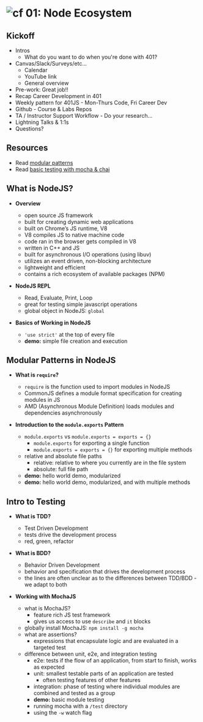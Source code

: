 ![cf](http://i.imgur.com/7v5ASc8.png) 01: Node Ecosystem
=====================================

## Kickoff
* Intros
  * What do you want to do when you're done with 401?
* Canvas/Slack/Surveys/etc...
  * Calendar
  * YouTube link
  * General overview
* Pre-work: Great job!!
* Recap Career Development in 401
* Weekly pattern for 401JS - Mon-Thurs Code, Fri Career Dev
* Github - Course & Labs Repos
* TA / Instructor Support Workflow - Do your research...
* Lightning Talks & 1:1s
* Questions?

## Resources
* Read [modular patterns]
* Read [basic testing with mocha & chai]

## What is NodeJS?
  * **Overview**
    * open source JS framework
    * built for creating dynamic web applications
    * built on Chrome’s JS runtime, V8
    * V8 compiles JS to native machine code
    * code ran in the browser gets compiled in V8
    * written in C++ and JS
    * built for asynchronous I/O operations (using libuv)
    * utilizes an event driven, non-blocking architecture
    * lightweight and efficient
    * contains a rich ecosystem of available packages (NPM)

  * **NodeJS REPL**
    * Read, Evaluate, Print, Loop
    * great for testing simple javascript operations
    * global object in NodeJS: `global`

  * **Basics of Working in NodeJS**
    * `'use strict'` at the top of every file
    * **demo:**  simple file creation and execution

## Modular Patterns in NodeJS
  * **What is `require`?**
    * `require` is the function used to import modules in NodeJS
    * CommonJS defines a module format specification for creating modules in JS
    * AMD (Asynchronous Module Definition) loads modules and dependencies asynchronously

  * **Introduction to the `module.exports` Pattern**
    * `module.exports` vs `module.exports = exports = {}`
      * `module.exports` for exporting a single function
      * `module.exports = exports = {}` for exporting multiple methods
    * relative and absolute file paths
      * relative: relative to where you currently are in the file system
      * absolute: full file path
    * **demo:** hello world demo, modularized
    * **demo:** hello world demo, modularized, and with multiple methods

## Intro to Testing
  * **What is TDD?**
    * Test Driven Development
    * tests drive the development process
    * red, green, refactor

  * **What is BDD?**
    * Behavior Driven Development
    * behavior and specification that drives the development process
    * the lines are often unclear as to the differences between TDD/BDD - we adapt to both

  * **Working with MochaJS**
    * what is MochaJS?
      * feature rich JS test framework
      * gives us access to use `describe` and `it` blocks
    * globally install MochaJS: `npm install -g mocha`
    * what are assertions?
      * expressions that encapsulate logic and are evaluated in a targeted test
    * difference between unit, e2e, and integration testing
      * e2e: tests if the flow of an application, from start to finish, works as expected
      * unit: smallest testable parts of an application are tested
        * often testing features of other features
      * integration: phase of testing where individual modules are combined and tested as a group
      * **demo:** basic module testing
      * running mocha with a `/test` directory
      * using the `-w` watch flag

<!--links -->
[modular patterns]: https://docs.nodejitsu.com/articles/getting-started/what-is-require
[basic testing with mocha & chai]: http://code.tutsplus.com/tutorials/testing-in-nodejs--net-35018
